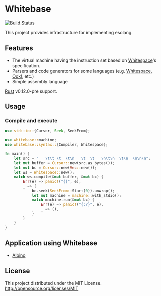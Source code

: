 # Whitebase
[![Build Status](https://travis-ci.org/faultier/whitebase.svg?branch=master)](https://travis-ci.org/faultier/whitebase)

This project provides infrastructure for implementing esolang.

## Features

- The virtual machine having the instruction set based on [Whitespace](http://compsoc.dur.ac.uk/whitespace/index.php)'s specification.
- Parsers and code generators for some languages (e.g. [Whitespace](http://compsoc.dur.ac.uk/whitespace/index.php), [Ook!](http://www.dangermouse.net/esoteric/ook.html), etc.)
- Simple assembly language

[Rust](http://www.rust-lang.org/) v0.12.0-pre support.

## Usage

### Compile and execute

```rust
use std::io::{Cursor, Seek, SeekFrom};

use whitebase::machine;
use whitebase::syntax::{Compiler, Whitespace};

fn main() {
    let src = "   \t\t \t  \t\n   \t  \t   \n\t\n  \t\n  \n\n\n";
    let mut buffer = Cursor::new(src.as_bytes());
    let mut bc = Cursor::new(Vec::new());
    let ws = Whitespace::new();
    match ws.compile(&mut buffer, &mut bc) {
        Err(e) => panic!("{}", e),
        _ => {
            bc.seek(SeekFrom::Start(0)).unwrap();
            let mut machine = machine::with_stdio();
            match machine.run(&mut bc) {
                Err(e) => panic!("{:?}", e),
                _ => (),
            }
        }
    }
}
```

## Application using Whitebase

- [Albino](https://github.com/faultier/rust-albino)

## License

This project distributed under the MIT License.
http://opensource.org/licenses/MIT
